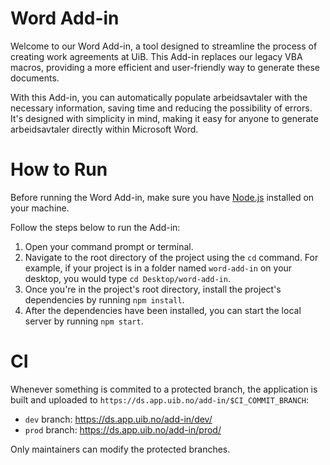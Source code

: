 # Word Add-in

Welcome to our Word Add-in, a tool designed to streamline the process of creating work agreements at UiB. This Add-in replaces our legacy VBA macros, providing a more efficient and user-friendly way to generate these documents.

With this Add-in, you can automatically populate arbeidsavtaler with the necessary information, saving time and reducing the possibility of errors. It's designed with simplicity in mind, making it easy for anyone to generate arbeidsavtaler directly within Microsoft Word.

# How to Run

Before running the Word Add-in, make sure you have [Node.js](https://nodejs.org/) installed on your machine.

Follow the steps below to run the Add-in:

1. Open your command prompt or terminal.
2. Navigate to the root directory of the project using the `cd` command. For example, if your project is in a folder named `word-add-in` on your desktop, you would type `cd Desktop/word-add-in`.
3. Once you're in the project's root directory, install the project's dependencies by running `npm install`.
4. After the dependencies have been installed, you can start the local server by running `npm start`.


# CI

Whenever something is commited to a protected branch, the application is built and uploaded to `https://ds.app.uib.no/add-in/$CI_COMMIT_BRANCH`:

* `dev` branch: https://ds.app.uib.no/add-in/dev/
* `prod` branch: https://ds.app.uib.no/add-in/prod/

Only maintainers can modify the protected branches.
